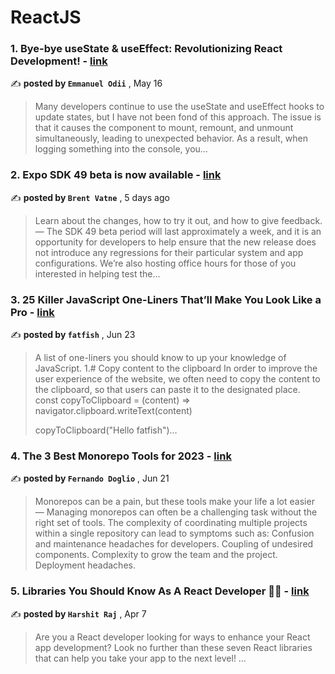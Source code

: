 
<h1>ReactJS</h1>
<h3>1. Bye-bye useState & useEffect: Revolutionizing React Development! - <a href=https://medium.com/@emmanuelodii80/bye-bye-usestate-useeffect-revolutionizing-react-development-d91f95891adb?source=tag_page---------0-85--------------------adc17be0_bedf_4dad_a17d_c56157c6028b-------17 target="_blank" rel="noopener noreferrer">link</a></h3>

✍️ **posted by `Emmanuel Odii`** , <date>May 16</date>

<blockquote>Many developers continue to use the useState and useEffect hooks to update states, but I have not been fond of this approach. The issue is that it causes the component to mount, remount, and unmount simultaneously, leading to unexpected behavior. As a result, when logging something into the console, you…</blockquote>

<h3>2. Expo SDK 49 beta is now available - <a href=https://medium.com/the-exponent-log/expo-sdk-49-beta-is-now-available-6373e78f8624?source=tag_page---------1-85--------------------adc17be0_bedf_4dad_a17d_c56157c6028b-------17 target="_blank" rel="noopener noreferrer">link</a></h3>

✍️ **posted by `Brent Vatne`** , <date>5 days ago</date>

<blockquote>Learn about the changes, how to try it out, and how to give feedback. —  The SDK 49 beta period will last approximately a week, and it is an opportunity for developers to help ensure that the new release does not introduce any regressions for their particular system and app configurations. We’re also hosting office hours for those of you interested in helping test the…</blockquote>

<h3>3. 25 Killer JavaScript One-Liners That’ll Make You Look Like a Pro - <a href=https://medium.com/javascript-in-plain-english/25-killer-javascript-one-liners-thatll-make-you-look-like-a-pro-d43f08529404?source=tag_page---------2-85--------------------adc17be0_bedf_4dad_a17d_c56157c6028b-------17 target="_blank" rel="noopener noreferrer">link</a></h3>

✍️ **posted by `fatfish`** , <date>Jun 23</date>

<blockquote>A list of one-liners you should know to up your knowledge of JavaScript. 1.# Copy content to the clipboard In order to improve the user experience of the website, we often need to copy the content to the clipboard, so that users can paste it to the designated place. const copyToClipboard = (content) => navigator.clipboard.writeText(content)

copyToClipboard("Hello fatfish")…</blockquote>

<h3>4. The 3 Best Monorepo Tools for 2023 - <a href=https://medium.com/itnext/the-3-best-monorepo-tools-for-2023-290bd4be8f0b?source=tag_page---------3-85--------------------adc17be0_bedf_4dad_a17d_c56157c6028b-------17 target="_blank" rel="noopener noreferrer">link</a></h3>

✍️ **posted by `Fernando Doglio`** , <date>Jun 21</date>

<blockquote>Monorepos can be a pain, but these tools make your life a lot easier —  Managing monorepos can often be a challenging task without the right set of tools. The complexity of coordinating multiple projects within a single repository can lead to symptoms such as: Confusion and maintenance headaches for developers. Coupling of undesired components. Complexity to grow the team and the project. Deployment headaches.</blockquote>

<h3>5. Libraries You Should Know As A React Developer 💯🔥 - <a href=https://medium.com/@Harshit_Raj_14/libraries-you-should-know-as-a-react-developer-ba04c35e45d4?source=tag_page---------4-85--------------------adc17be0_bedf_4dad_a17d_c56157c6028b-------17 target="_blank" rel="noopener noreferrer">link</a></h3>

✍️ **posted by `Harshit Raj`** , <date>Apr 7</date>

<blockquote>Are you a React developer looking for ways to enhance your React app development? Look no further than these seven React libraries that can help you take your app to the next level! …</blockquote>

